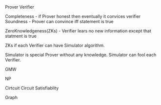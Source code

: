 
Prover
Verifier


Completeness - if Prover honest then eventually it convices verifier 
Soundness - Prover can convince iff statement is true

ZeroKnowledgeness(ZKs) - Verifier lears no new information except that statment is true

ZKs if each Verifier can have Simulator algorithm.

Simulator is special Prover without any knowledge. 
Simulator can fool each Verifier.

GMW

NP

Cirtcuit
Circuit Satisfiablity

Graph
